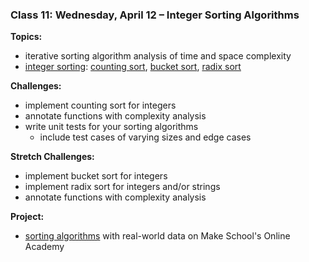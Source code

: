 ### Class 11: Wednesday, April 12 – Integer Sorting Algorithms

**Topics:**
- iterative sorting algorithm analysis of time and space complexity
- [integer sorting]: [counting sort], [bucket sort], [radix sort]

**Challenges:**
- implement counting sort for integers
- annotate functions with complexity analysis
- write unit tests for your sorting algorithms
    - include test cases of varying sizes and edge cases

**Stretch Challenges:**
- implement bucket sort for integers
- implement radix sort for integers and/or strings
- annotate functions with complexity analysis

**Project:**
- [sorting algorithms] with real-world data on Make School's Online Academy

[integer sorting]: https://en.wikipedia.org/wiki/Integer_sorting
[counting sort]: https://en.wikipedia.org/wiki/Counting_sort
[bucket sort]: https://en.wikipedia.org/wiki/Bucket_sort
[radix sort]: https://en.wikipedia.org/wiki/Radix_sort

[sorting algorithms]: http://make.sc/oa-sorting-algorithms
